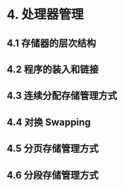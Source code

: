 # 4. 处理器管理
## 4.1 存储器的层次结构
## 4.2 程序的装入和链接
## 4.3 连续分配存储管理方式
## 4.4 对换 Swapping
## 4.5 分页存储管理方式
## 4.6 分段存储管理方式
